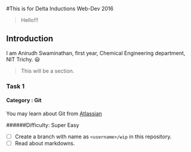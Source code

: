 #This is for Delta Inductions Web-Dev 2016
 > Hello!!!

## Introduction
I am Anirudh Swaminathan, first year, Chemical Engineering department, NIT Trichy. :smiley:


 > This will be a section.

### Task 1

#### Category : Git
You may learn about Git from [Atlassian](https://www.atlassian.com/git/tutorials/)

######Difficulty: Super Easy
- [ ] Create a branch with name as `<username>/wip` in this repository.
- [ ] Read about markdowns.

